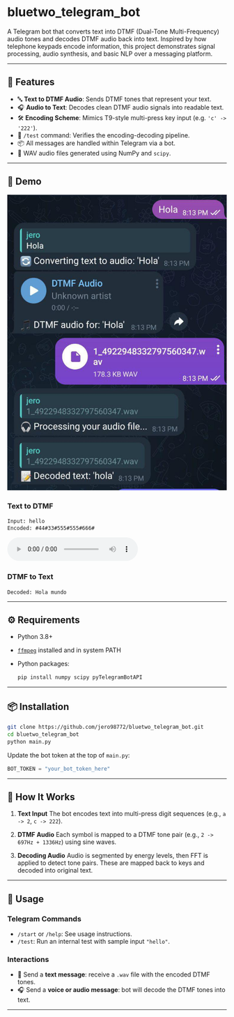 # bluetwo_telegram_bot

A Telegram bot that converts text into DTMF (Dual-Tone Multi-Frequency) audio tones and decodes DTMF audio back into text. Inspired by how telephone keypads encode information, this project demonstrates signal processing, audio synthesis, and basic NLP over a messaging platform.

---

## 🚀 Features

* 🔤 **Text to DTMF Audio**: Sends DTMF tones that represent your text.
* 🎧 **Audio to Text**: Decodes clean DTMF audio signals into readable text.
* 🛠️ **Encoding Scheme**: Mimics T9-style multi-press key input (e.g. `'c' -> '222'`).
* 🧪 `/test` command: Verifies the encoding-decoding pipeline.
* 📦 All messages are handled within Telegram via a bot.
* 🎵 WAV audio files generated using NumPy and `scipy`.

---

## 📸 Demo

![](https://raw.githubusercontent.com/jero98772/bluetwo_telegram_bot/refs/heads/main/media/1.jpeg)
### Text to DTMF

```
Input: hello
Encoded: #44#33#555#555#666#
```

<audio controls>
  <source src="https://raw.githubusercontent.com/jero98772/bluetwo_telegram_bot/refs/heads/main/media/1.acc" type="audio/wav">
  Your browser does not support the audio element.
</audio>

### DTMF to Text

```
Decoded: Hola mundo
```

---

## ⚙️ Requirements

* Python 3.8+
* [`ffmpeg`](https://ffmpeg.org/download.html) installed and in system PATH
* Python packages:

  ```bash
  pip install numpy scipy pyTelegramBotAPI
  ```

---

## 📦 Installation

```bash
git clone https://github.com/jero98772/bluetwo_telegram_bot.git
cd bluetwo_telegram_bot
python main.py
```

Update the bot token at the top of `main.py`:

```python
BOT_TOKEN = "your_bot_token_here"
```

---

## 🧠 How It Works

1. **Text Input**
   The bot encodes text into multi-press digit sequences (e.g., `a -> 2`, `c -> 222`).

2. **DTMF Audio**
   Each symbol is mapped to a DTMF tone pair (e.g., `2 -> 697Hz + 1336Hz`) using sine waves.

3. **Decoding Audio**
   Audio is segmented by energy levels, then FFT is applied to detect tone pairs. These are mapped back to keys and decoded into original text.

---

## 🧪 Usage

### Telegram Commands

* `/start` or `/help`: See usage instructions.
* `/test`: Run an internal test with sample input `"hello"`.

### Interactions

* 📝 Send a **text message**: receive a `.wav` file with the encoded DTMF tones.
* 🎧 Send a **voice or audio message**: bot will decode the DTMF tones into text.

---


